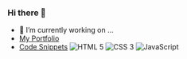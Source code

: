 ### Hi there 👋
- 🔭 I’m currently working on ...
- [My Portfolio](https://github.com/isaiahdaviscom/MyPortfolio)
- [Code Snippets](https://gist.github.com/isaiahdaviscom)
<img src="https://img.shields.io/badge/HTML-239120?style=for-the-badge&logo=html5&logoColor=white" alt="HTML 5"/> <img src="https://img.shields.io/badge/CSS-239120?&style=for-the-badge&logo=css3&logoColor=white" alt="CSS 3"/> <img src="https://img.shields.io/badge/JavaScript-F7DF1E?style=for-the-badge&logo=JavaScript&logoColor=white" alt="JavaScript"/>
<!--

https://www.markdownguide.org/basic-syntax/

**isaiahdaviscom/isaiahdaviscom** is a ✨ _special_ ✨ repository because its `README.md` (this file) appears on your GitHub profile.

Here are some ideas to get you started:

- 🔭 I’m currently working on ...
- 🌱 I’m currently learning ...
- 👯 I’m looking to collaborate on ...
- 🤔 I’m looking for help with ...
- 💬 Ask me about ...
- 📫 How to reach me: ...
- 😄 Pronouns: ...
- ⚡ Fun fact: ...
-->
